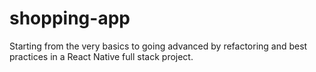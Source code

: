 # shopping-app
Starting from the very basics to going advanced by refactoring and best practices in a React Native full stack project.
